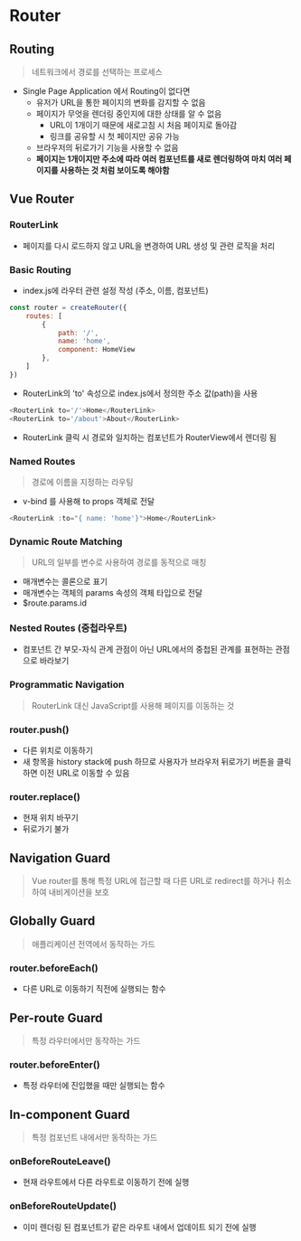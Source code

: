 # Router

## Routing
> 네트워크에서 경로를 선택하는 프로세스

- Single Page Application 에서 Routing이 없다면
    - 유저가 URL을 통한 페이지의 변화를 감지할 수 없음
    - 페이지가 무엇을 렌더링 중인지에 대한 상태를 알 수 없음
        - URL이 1개이기 때문에 새로고침 시 처음 페이지로 돌아감
        - 링크를 공유할 시 첫 페이지만 공유 가능
    - 브라우저의 뒤로가기 기능을 사용할 수 없음
    - **페이지는 1개이지만 주소에 따라 여러 컴포넌트를 새로 렌더링하여 마치 여러 페이지를 사용하는 것 처럼 보이도록 해야함**

## Vue Router

### RouterLink 
- 페이지를 다시 로드하지 않고 URL을 변경하여 URL 생성 및 관련 로직을 처리

### Basic Routing
- index.js에 라우터 관련 설정 작성 (주소, 이름, 컴포넌트)

```javascript
const router = createRouter({
    routes: [
        {
            path: '/',
            name: 'home',
            component: HomeView
        },
    ]
})
```

- RouterLink의 'to' 속성으로 index.js에서 정의한 주소 값(path)을 사용

```javascript
<RouterLink to='/'>Home</RouterLink>
<RouterLink to='/about'>About</RouterLink>
```

- RouterLink 클릭 시 경로와 일치하는 컴포넌트가 RouterView에서 렌더링 됨

### Named Routes
> 경로에 이름을 지정하는 라우팅

- v-bind 를 사용해 to props 객체로 전달

```javascript
<RouterLink :to="{ name: 'home'}">Home</RouterLink>
```

### Dynamic Route Matching
> URL의 일부를 변수로 사용하여 경로를 동적으로 매칭

- 매개변수는 콜론으로 표기
- 매개변수는 객체의 params 속성의 객체 타입으로 전달
- $route.params.id 

### Nested Routes (중첩라우트)

- 컴포넌트 간 부모-자식 관계 관점이 아닌 URL에서의 중첩된 관계를 표현하는 관점으로 바라보기

### Programmatic Navigation
> RouterLink 대신 JavaScript를 사용해 페이지를 이동하는 것

### router.push()
- 다른 위치로 이동하기
- 새 항목을 history stack에 push 하므로 사용자가 브라우저 뒤로가기 버튼을 클릭하면 이전 URL로 이동할 수 있음

### router.replace()
- 현재 위치 바꾸기
- 뒤로가기 불가

## Navigation Guard
> Vue router를 통해 특정 URL에 접근할 때 다른 URL로 redirect를 하거나 취소하여 내비게이션을 보호

## Globally Guard
> 애플리케이션 전역에서 동작하는 가드

### router.beforeEach()
- 다른 URL로 이동하기 직전에 실행되는 함수

## Per-route Guard
> 특정 라우터에서만 동작하는 가드

### router.beforeEnter()
- 특정 라우터에 진입했을 때만 실행되는 함수

## In-component Guard
> 특정 컴포넌트 내에서만 동작하는 가드

### onBeforeRouteLeave()
- 현재 라우트에서 다른 라우트로 이동하기 전에 실행

### onBeforeRouteUpdate()
- 이미 렌더링 된 컴포넌트가 같은 라우트 내에서 업데이트 되기 전에 실행
